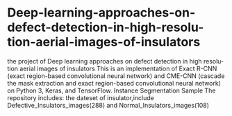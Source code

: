 # Deep-learning-approaches-on-defect-detection-in-high-resolu-tion-aerial-images-of-insulators
the project of Deep learning approaches on defect detection in high resolu-tion aerial images of insulators
This is an implementation of  Exact R-CNN (exact region-based convolutional neural network) and CME-CNN (cascade the mask extraction and exact region-based convolutional neural network) on Python 3, Keras, and TensorFlow. 
Instance Segmentation Sample
The repository includes:
the dateset of insulator,include Defective_Insulators_images(288) and Normal_Insulators_images(108)
